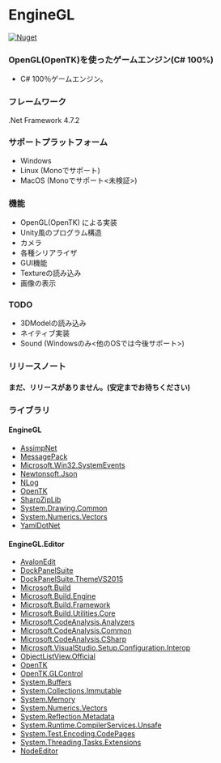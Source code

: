 # EngineGL
[![Nuget](https://img.shields.io/nuget/v/EngineGL.svg)](https://www.nuget.org/packages/EngineGL/)

### OpenGL(OpenTK)を使ったゲームエンジン(C# 100%)

- C# 100％ゲームエンジン。

### フレームワーク
.Net Framework 4.7.2

### サポートプラットフォーム
- Windows
- Linux (Monoでサポート)
- MacOS (Monoでサポート<未検証>)

### 機能

- OpenGL(OpenTK) による実装
- Unity風のプログラム構造
- カメラ
- 各種シリアライザ
- GUI機能
- Textureの読み込み
- 画像の表示

### TODO

- 3DModelの読み込み
- ネイティブ実装
- Sound (Windowsのみ<他のOSでは今後サポート>)

### リリースノート

#### まだ、リリースがありません。(安定までお待ちください)

### ライブラリ

#### EngineGL
- [AssimpNet](https://bitbucket.org/Starnick/assimpnet)
- [MessagePack](https://github.com/neuecc/MessagePack-CSharp/)
- [Microsoft.Win32.SystemEvents](https://dotnet.microsoft.com/)
- [Newtonsoft.Json](https://www.newtonsoft.com/json)
- [NLog](https://nlog-project.org/)
- [OpenTK](https://github.com/opentk/opentk)
- [SharpZipLib](https://github.com/icsharpcode/SharpZipLib)
- [System.Drawing.Common](https://dotnet.microsoft.com/)
- [System.Numerics.Vectors](https://dotnet.microsoft.com/)
- [YamlDotNet](https://github.com/aaubry/YamlDotNet)

#### EngineGL.Editor
- [AvalonEdit](http://avalonedit.net/)
- [DockPanelSuite](http://dockpanelsuite.com/)
- [DockPanelSuite.ThemeVS2015](http://dockpanelsuite.com/)
- [Microsoft.Build](https://github.com/Microsoft/msbuild/)
- [Microsoft.Build.Engine](https://github.com/Microsoft/msbuild/)
- [Microsoft.Build.Framework](https://github.com/Microsoft/msbuild/)
- [Microsoft.Build.Utilities.Core](https://github.com/Microsoft/msbuild/)
- [Microsoft.CodeAnalysis.Analyzers](https://github.com/dotnet/roslyn-analyzers)
- [Microsoft.CodeAnalysis.Common](https://github.com/dotnet/roslyn-analyzers)
- [Microsoft.CodeAnalysis.CSharp](https://github.com/dotnet/roslyn-analyzers)
- [Microsoft.VisualStudio.Setup.Configuration.Interop](https://github.com/dotnet/roslyn-analyzers)
- [ObjectListView.Official](http://objectlistview.sourceforge.net/cs/index.html)
- [OpenTK](https://github.com/opentk/opentk)
- [OpenTK.GLControl](https://github.com/opentk/opentk)
- [System.Buffers](https://dotnet.microsoft.com/)
- [System.Collections.Immutable](https://dotnet.microsoft.com/)
- [System.Memory](https://dotnet.microsoft.com/)
- [System.Numerics.Vectors](https://dotnet.microsoft.com/)
- [System.Reflection.Metadata](https://dotnet.microsoft.com/)
- [System.Runtime.CompilerServices.Unsafe](https://dotnet.microsoft.com/)
- [System.Test.Encoding.CodePages](https://dotnet.microsoft.com/)
- [System.Threading.Tasks.Extensions](https://dotnet.microsoft.com/)
- [NodeEditor](https://github.com/komorra/NodeEditorWinforms)
